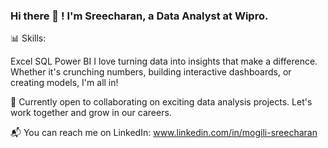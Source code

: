 ### Hi there 👋 ! I'm Sreecharan, a Data Analyst at Wipro.

📊 Skills:

Excel
SQL
Power BI
I love turning data into insights that make a difference. Whether it's crunching numbers, building interactive dashboards, or creating models, I'm all in!

💼 Currently open to collaborating on exciting data analysis projects. Let's work together and grow in our careers.

📬 You can reach me on LinkedIn: www.linkedin.com/in/mogili-sreecharan

